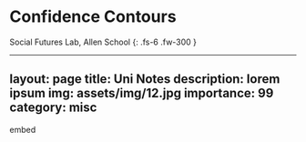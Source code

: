 # Confidence Contours

Social Futures Lab, Allen School
{: .fs-6 .fw-300 }

---
layout: page
title: Uni Notes
description: lorem ipsum
img: assets/img/12.jpg
importance: 99
category: misc
---

embed